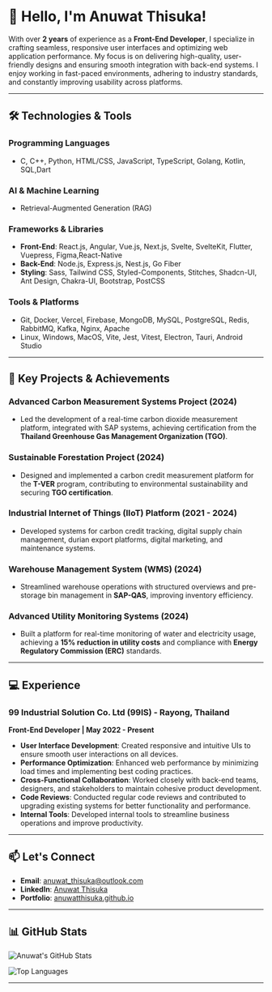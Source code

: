 # 👋 Hello, I'm Anuwat Thisuka!

With over **2 years** of experience as a **Front-End Developer**, I specialize in crafting seamless, responsive user interfaces and optimizing web application performance. My focus is on delivering high-quality, user-friendly designs and ensuring smooth integration with back-end systems. I enjoy working in fast-paced environments, adhering to industry standards, and constantly improving usability across platforms.

---

## 🛠️ Technologies & Tools

### Programming Languages
- C, C++, Python, HTML/CSS, JavaScript, TypeScript, Golang, Kotlin, SQL,Dart

### AI & Machine Learning
- Retrieval-Augmented Generation (RAG)

### Frameworks & Libraries
- **Front-End**: React.js, Angular, Vue.js, Next.js, Svelte, SvelteKit, Flutter, Vuepress, Figma,React-Native
- **Back-End**: Node.js, Express.js, Nest.js, Go Fiber
- **Styling**: Sass, Tailwind CSS, Styled-Components, Stitches, Shadcn-UI, Ant Design, Chakra-UI, Bootstrap, PostCSS

### Tools & Platforms
- Git, Docker, Vercel, Firebase, MongoDB, MySQL, PostgreSQL, Redis, RabbitMQ, Kafka, Nginx, Apache
- Linux, Windows, MacOS, Vite, Jest, Vitest, Electron, Tauri, Android Studio

---

## 🚀 Key Projects & Achievements

### **Advanced Carbon Measurement Systems Project (2024)**
- Led the development of a real-time carbon dioxide measurement platform, integrated with SAP systems, achieving certification from the **Thailand Greenhouse Gas Management Organization (TGO)**.

### **Sustainable Forestation Project (2024)**
- Designed and implemented a carbon credit measurement platform for the **T-VER** program, contributing to environmental sustainability and securing **TGO certification**.

### **Industrial Internet of Things (IIoT) Platform (2021 - 2024)**
- Developed systems for carbon credit tracking, digital supply chain management, durian export platforms, digital marketing, and maintenance systems.

### **Warehouse Management System (WMS) (2024)**
- Streamlined warehouse operations with structured overviews and pre-storage bin management in **SAP-QAS**, improving inventory efficiency.

### **Advanced Utility Monitoring Systems (2024)**
- Built a platform for real-time monitoring of water and electricity usage, achieving a **15% reduction in utility costs** and compliance with **Energy Regulatory Commission (ERC)** standards.

---

## 💻 Experience

### **99 Industrial Solution Co. Ltd (99IS)** - Rayong, Thailand  
**Front-End Developer | May 2022 - Present**

- **User Interface Development**: Created responsive and intuitive UIs to ensure smooth user interactions on all devices.
- **Performance Optimization**: Enhanced web performance by minimizing load times and implementing best coding practices.
- **Cross-Functional Collaboration**: Worked closely with back-end teams, designers, and stakeholders to maintain cohesive product development.
- **Code Reviews**: Conducted regular code reviews and contributed to upgrading existing systems for better functionality and performance.
- **Internal Tools**: Developed internal tools to streamline business operations and improve productivity.

---

## 📫 Let's Connect

- **Email**: [anuwat_thisuka@outlook.com](mailto:anuwat_thisuka@outlook.com)
- **LinkedIn**: [Anuwat Thisuka](https://www.linkedin.com/in/anuwat-thisuka-0b1b3b1b3/)
- **Portfolio**: [anuwatthisuka.github.io](https://anuwatthisuka.github.io/)

---

## 📊 GitHub Stats

![Anuwat's GitHub Stats](https://github-readme-stats.vercel.app/api?username=anuwatthisuka&show_icons=true&theme=radical)

![Top Languages](https://github-readme-stats.vercel.app/api/top-langs/?username=anuwatthisuka&layout=compact&theme=radical)

---
